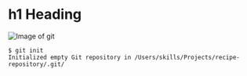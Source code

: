 # h1 Heading
![Image of git](https://images.squarespace-cdn.com/content/v1/56ce0fe220c6473581b89ca2/1456507425853-IAWJCVFTKBGL6B6XA3OA/image-asset.jpeg?format=1000w)
```
$ git init
Initialized empty Git repository in /Users/skills/Projects/recipe-repository/.git/
```
